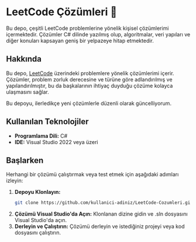 # LeetCode Çözümleri 🚀

Bu depo, çeşitli LeetCode problemlerine yönelik kişisel çözümlerimi içermektedir. Çözümler C# dilinde yazılmış olup, algoritmalar, veri yapıları ve diğer konuları kapsayan geniş bir yelpazeye hitap etmektedir.

## Hakkında

Bu depo, [LeetCode](https://leetcode.com/) üzerindeki problemlere yönelik çözümlerimi içerir. Çözümler, problem zorluk derecesine ve türüne göre adlandırılmış ve yapılandırılmıştır, bu da başkalarının ihtiyaç duyduğu çözüme kolayca ulaşmasını sağlar.

Bu depoyu, ilerledikçe yeni çözümlerle düzenli olarak güncelliyorum.

## Kullanılan Teknolojiler

- **Programlama Dili:** C#
- **IDE:** Visual Studio 2022 veya üzeri

## Başlarken

Herhangi bir çözümü çalıştırmak veya test etmek için aşağıdaki adımları izleyin:

1. **Depoyu Klonlayın:**
   ```bash
   git clone https://github.com/kullanici-adiniz/LeetCode-Cozumleri.git
2. **Çözümü Visual Studio'da Açın:**
  Klonlanan dizine gidin ve .sln dosyasını Visual Studio'da açın.
3. **Derleyin ve Çalıştırın:**
  Çözümü derleyin ve istediğiniz projeyi veya kod dosyasını çalıştırın.

